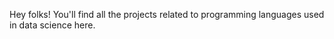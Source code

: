 Hey folks! You'll find all the projects related to programming languages used in data science here.
